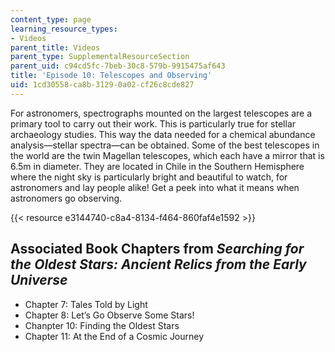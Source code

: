 ```yaml
---
content_type: page
learning_resource_types:
- Videos
parent_title: Videos
parent_type: SupplementalResourceSection
parent_uid: c94cd5fc-7beb-30c8-579b-9915475af643
title: 'Episode 10: Telescopes and Observing'
uid: 1cd30558-ca8b-3129-0a02-cf26c8cde827
---
```


For astronomers, spectrographs mounted on the largest telescopes are a primary tool to carry out their work. This is particularly true for stellar archaeology studies. This way the data needed for a chemical abundance analysis—stellar spectra—can be obtained. Some of the best telescopes in the world are the twin Magellan telescopes, which each have a mirror that is 6.5m in diameter. They are located in Chile in the Southern Hemisphere where the night sky is particularly bright and beautiful to watch, for astronomers and lay people alike! Get a peek into what it means when astronomers go observing. 

{{< resource e3144740-c8a4-8134-f464-860faf4e1592 >}}

Associated Book Chapters from _Searching for the Oldest Stars: Ancient Relics from the Early Universe_
------------------------------------------------------------------------------------------------------

*   Chapter 7: Tales Told by Light
*   Chapter 8: Let’s Go Observe Some Stars!
*   Chanpter 10: Finding the Oldest Stars
*   Chapter 11: At the End of a Cosmic Journey